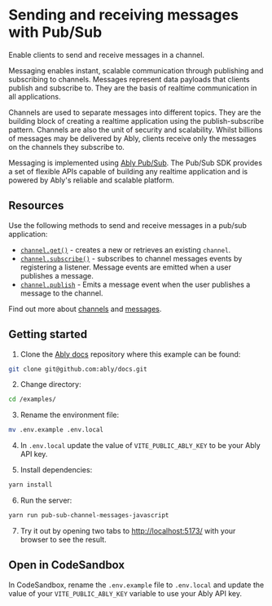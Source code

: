 # Sending and receiving messages with Pub/Sub

Enable clients to send and receive messages in a channel.

Messaging enables instant, scalable communication through publishing and subscribing to channels. Messages represent data payloads that clients publish and subscribe to. They are the basis of realtime communication in all applications.

Channels are used to separate messages into different topics. They are the building block of creating a realtime application using the publish-subscribe pattern. Channels are also the unit of security and scalability. Whilst billions of messages may be delivered by Ably, clients receive only the messages on the channels they subscribe to.

Messaging is implemented using [Ably Pub/Sub](/docs/channels/messages). The Pub/Sub SDK provides a set of flexible APIs capable of building any realtime application and is powered by Ably's reliable and scalable platform.

## Resources

Use the following methods to send and receive messages in a pub/sub application:

* [`channel.get()`](/docs/channels#create) - creates a new or retrieves an existing `channel`.
* [`channel.subscribe()`](/docs/channels#subscribe) - subscribes to channel messages events by registering a listener. Message events are emitted when a user publishes a message.
* [`channel.publish`](/docs/channels#publish) - Emits a message event when the user publishes a message to the channel.

Find out more about [channels](/docs/channels) and [messages](/docs/channels/messages).

## Getting started

1. Clone the [Ably docs](https://github.com/ably/docs) repository where this example can be found:

```sh
git clone git@github.com:ably/docs.git
```

2. Change directory:

```sh
cd /examples/
```

3. Rename the environment file:

```sh
mv .env.example .env.local
```

4. In `.env.local` update the value of `VITE_PUBLIC_ABLY_KEY` to be your Ably API key.

5. Install dependencies:

```sh
yarn install
```

6. Run the server:

```sh
yarn run pub-sub-channel-messages-javascript
```

7. Try it out by opening two tabs to [http://localhost:5173/](http://localhost:5173/) with your browser to see the result.

## Open in CodeSandbox

In CodeSandbox, rename the `.env.example` file to `.env.local` and update the value of your `VITE_PUBLIC_ABLY_KEY` variable to use your Ably API key.
